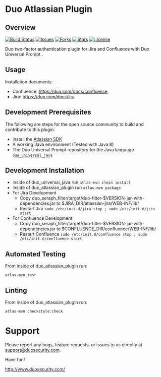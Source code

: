# Duo Atlassian Plugin
## Overview
[![Build Status](https://github.com/duosecurity/duo_universal_atlassian/actions/workflows/java-ci.yml/badge.svg)](https://github.com/duosecurity/duo_universal_atlassian/actions/workflows/java-ci.yml)
[![Issues](https://img.shields.io/github/issues/duosecurity/duo_universal_atlassian)](https://github.com/duosecurity/duo_universal_atlassian/issues)
[![Forks](https://img.shields.io/github/forks/duosecurity/duo_universal_atlassian)](https://github.com/duosecurity/duo_universal_atlassian/network/members)
[![Stars](https://img.shields.io/github/stars/duosecurity/duo_universal_atlassian)](https://github.com/duosecurity/duo_universal_atlassian/stargazers)
[![License](https://img.shields.io/badge/License-View%20License-orange)](https://github.com/duosecurity/duo_universal_atlassian/blob/master/LICENSE)

Duo two-factor authentication plugin for Jira and Confluence with Duo Universal Prompt .

## Usage
Installation documents:
- Confluence: https://duo.com/docs/confluence
- Jira: https://duo.com/docs/jira

## Development Prerequisites
The following are steps for the open source community to build and contribute to this plugin.
 - Install the [Atlassian SDK](https://developer.atlassian.com/server/framework/atlassian-sdk/install-the-atlassian-sdk-on-a-linux-or-mac-system/)
 - A working Java environment (Tested with Java 8)
 - The Duo Universal Prompt repository for the Java language [`duo_universal_java`](https://github.com/duosecurity/duo_universal_java)

## Development Installation

- Inside of duo_universal_java run `atlas-mvn clean install`
- Inside of duo_atlassian_plugin run `atlas-mvn package`
- For Jira Development
  - Copy duo_seraph_filter/target/duo-filter-$VERSION-jar-with-dependencies.jar to $JIRA_DIR/atlassian-jira/WEB-INF/lib/
  - Restart Jira `sudo /etc/init.d/jira stop ; sudo /etc/init.d/jira start`
- For Confluence Development
  - Copy duo_seraph_filter/target/duo-filter-$VERSION-jar-with-dependencies.jar to $CONFLUENCE_DIR/confluence/WEB-INF/lib/
  - Restart Confluence `sudo /etc/init.d/confluence stop ; sudo /etc/init.d/confluence start`

## Automated Testing

From inside of duo_atlassian_plugin run:

`atlas-mvn test`

## Linting

From inside of duo_atlassian_plugin run:

`atlas-mvn checkstyle:check`

# Support

Please report any bugs, feature requests, or issues to us directly at support@duosecurity.com.

Have fun!

http://www.duosecurity.com/

